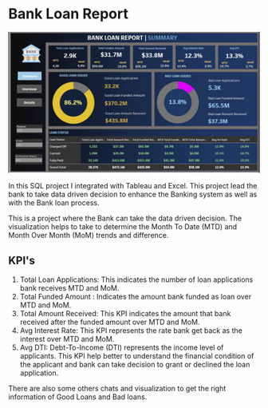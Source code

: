 # Bank Loan Report

![bank loan](https://github.com/mdnazrulislam-code/bank-report-analysis/blob/main/Screenshot%202024-03-12%20235245.png)

In this SQL project I integrated with Tableau and Excel. This project lead the bank to take data driven decision to enhance the Banking system as well as with the Bank loan process. 

This is a project where the Bank can take the data driven decision. The visualization helps to take to determine the Month To Date (MTD) and Month Over Month (MoM) trends and difference. 

KPI's
--------------------------
1) Total Loan Applications: This indicates the number of loan applications bank receives MTD and MoM. 
2) Total Funded Amount : Indicates the amount bank funded as loan over MTD and MoM. 
3) Total Amount Received: This KPI indicates the amount that bank received after the funded amount over MTD and MoM. 
4) Avg Interest Rate: This KPI represents the rate bank get back as the interest over MTD and MoM. 
5) Avg DTI: Debt-To-Income (DTI) represents the income level of applicants. This KPI help better to understand the financial condition of the applicant and bank can take decision to grant or declined the loan application. 

There are also some others chats and visualization to get the right information of Good Loans and Bad loans.
